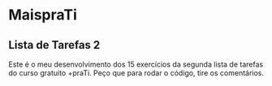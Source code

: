 # MaispraTi
## Lista de Tarefas 2
Este é o meu desenvolvimento dos 15 exercícios da segunda lista de tarefas do curso gratuito +praTi.
Peço que para rodar o código, tire os comentários.